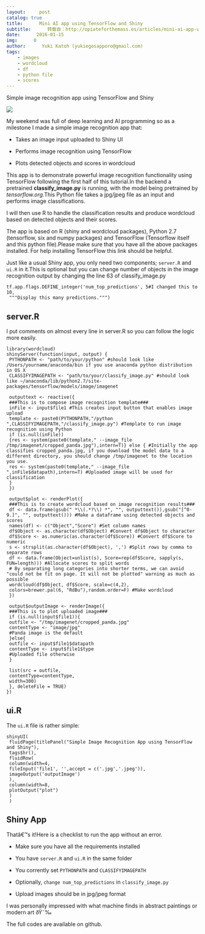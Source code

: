 ```yaml
---
layout:     post
catalog: true
title:      Mini AI app using TensorFlow and Shiny
subtitle:      转载自：http://opiateforthemass.es/articles/mini-ai-app-using-tensorflow-and-shiny/
date:      2016-01-15
img:      0
author:      Yuki Katoh (yukiegosapporo@gmail.com)
tags:
    - images
    - wordcloud
    - df
    - python file
    - scores
---
```


Simple image recognition app using TensorFlow and Shiny

![](http://opiateforthemass.es/images/image_recognition_demo.gif)


My weekend was full of deep learning and AI programming so as a milestone I made a simple image recognition app that:

- Takes an image input uploaded to Shiny UI

- Performs image recognition using TensorFlow

- Plots detected objects and scores in wordcloud


This app is to demonstrate powerful image recognition functionality using TensorFlow following the first half of this tutorial.In the backend a pretrained **classify_image.py** is running, with the model being pretrained by *tensorflow.org*.This Python file takes a jpg/jpeg file as an input and performs image classifications.

I will then use R to handle the classification results and produce wordcloud based on detected objects and their scores.

The app is based on R (shiny and wordcloud packages), Python 2.7 (tensorflow, six and numpy packages) and TensorFlow (Tensorflow itself and this python file).Please make sure that you have all the above packages installed. For help installing TensorFlow this link should be helpful.

Just like a usual Shiny app, you only need two components; `server.R` and `ui.R` in it.This is optional but you can change number of objects in the image recognition output by changing the line 63 of classify_image.py

```
tf.app.flags.DEFINE_integer('num_top_predictions', 5#I changed this to 10,
 """Display this many predictions.""")
```

## server.R

I put comments on almost every line in server.R so you can follow the logic more easily.

```
library(wordcloud)
shinyServer(function(input, output) {
 PYTHONPATH <- "path/to/your/python" #should look like /Users/yourname/anaconda/bin if you use anaconda python distribution in OS X
 CLASSIFYIMAGEPATH <- "path/to/your/classify_image.py" #should look like ~/anaconda/lib/python2.7/site-packages/tensorflow/models/image/imagenet
 
 outputtext <- reactive({
 ###This is to compose image recognition template###
 inFile <- input$file1 #This creates input button that enables image upload
 template <- paste0(PYTHONPATH,"/python ",CLASSIFYIMAGEPATH,"/classify_image.py") #Template to run image recognition using Python
 if (is.null(inFile))
 {res <- system(paste0(template," --image_file /tmp/imagenet/cropped_panda.jpg"),intern=T)} else { #Initially the app classifies cropped_panda.jpg, if you download the model data to a different directory, you should change /tmp/imagenet to the location you use. 
 res <- system(paste0(template," --image_file ",inFile$datapath),intern=T) #Uploaded image will be used for classification
 }
 })
 
 output$plot <- renderPlot({
 ###This is to create wordcloud based on image recognition results###
 df <- data.frame(gsub(" *\\(.*?\\) *", "", outputtext()),gsub("[^0-9.]", "", outputtext())) #Make a dataframe using detected objects and scores
 names(df) <- c("Object","Score") #Set column names
 df$Object <- as.character(df$Object) #Convert df$Object to character
 df$Score <- as.numeric(as.character(df$Score)) #Convert df$Score to numeric
 s <- strsplit(as.character(df$Object), ',') #Split rows by comma to separate rows
 df <- data.frame(Object=unlist(s), Score=rep(df$Score, sapply(s, FUN=length))) #Allocate scores to split words
 # By separating long categories into shorter terms, we can avoid "could not be fit on page. It will not be plotted" warning as much as possible
 wordcloud(df$Object, df$Score, scale=c(4,2),
 colors=brewer.pal(6, "RdBu"),random.order=F) #Make wordcloud
 })
 
 output$outputImage <- renderImage({
 ###This is to plot uploaded image###
 if (is.null(input$file1)){
 outfile <- "/tmp/imagenet/cropped_panda.jpg"
 contentType <- "image/jpg"
 #Panda image is the default
 }else{
 outfile <- input$file1$datapath
 contentType <- input$file1$type
 #Uploaded file otherwise
 }
 
 list(src = outfile,
 contentType=contentType,
 width=300)
 }, deleteFile = TRUE)
})
```

## ui.R

The `ui.R` file is rather simple:

```
shinyUI(
 fluidPage(titlePanel("Simple Image Recognition App using TensorFlow and Shiny"),
 tags$hr(),
 fluidRow(
 column(width=4,
 fileInput('file1', '',accept = c('.jpg','.jpeg')),
 imageOutput('outputImage')
 ),
 column(width=8,
 plotOutput("plot")
 )
 )
```

## Shiny App

Thatâ€™s it!Here is a checklist to run the app without an error.

- Make sure you have all the requirements installed

- You have `server.R` and `ui.R` in the same folder

- You corrently set `PYTHONPATH` and `CLASSIFYIMAGEPATH`

- Optionally, `change num_top_predictions` in `classify_image.py`

- Upload images should be in jpg/jpeg format


I was personally impressed with what machine finds in abstract paintings or modern art ðŸ˜‰

The full codes are available on github.

